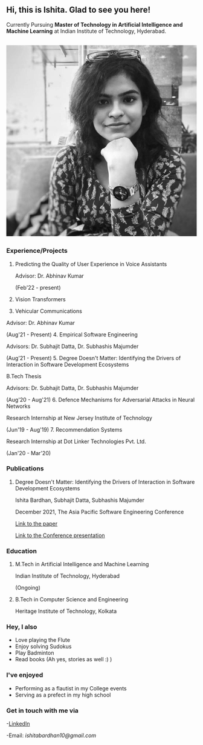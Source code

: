 ## Hi, this is Ishita. Glad to see you here!

Currently Pursuing **Master of Technology in Artificial Intelligence and Machine Learning** at Indian Institute of Technology, Hyderabad.

## ![Image](\me.jpg)

### Experience/Projects

1.  Predicting the Quality of User Experience in Voice Assistants
      
    Advisor: Dr. Abhinav Kumar
    
    (Feb'22 - present)
2.  Vision Transformers

3.  Vehicular Communications

   Advisor: Dr. Abhinav Kumar
   
   (Aug'21 - Present)
4. Empirical Software Engineering

   Advisors: Dr. Subhajit Datta, Dr. Subhashis Majumder
   
   (Aug'21 - Present)
5. Degree Doesn't Matter: Identifying the Drivers of Interaction in Software Development Ecosystems

   B.Tech Thesis
   
   Advisors: Dr. Subhajit Datta, Dr. Subhashis Majumder
   
   (Aug'20 - Aug'21)
6. Defence Mechanisms for Adversarial Attacks in Neural Networks 

   Research Internship at New Jersey Institute of Technology
   
   (Jun'19 - Aug'19)
7. Recommendation Systems

   Research Internship at Dot Linker Technologies Pvt. Ltd.
   
   (Jan'20 - Mar'20)

### Publications

1. Degree Doesn't Matter: Identifying the Drivers of Interaction in Software Development Ecosystems

   Ishita Bardhan, Subhajit Datta, Subhashis Majumder
   
   December 2021, The Asia Pacific Software Engineering Conference
   
   [Link to the paper](https://www.researchgate.net/publication/355032225_Degree_doesn't_Matter_Identifying_the_Drivers_of_Interaction_in_Software_Development_Ecosystems)
   
   [Link to the Conference presentation](https://www.youtube.com/watch?v=NbDpLYdWueU)

### Education

1. M.Tech in Artificial Intelligence and Machine Learning

   Indian Institute of Technology, Hyderabad
   
   (Ongoing)
2. B.Tech in Computer Science and Engineering

   Heritage Institute of Technology, Kolkata
   
### Hey, I also

- Love playing the Flute
- Enjoy solving Sudokus
- Play Badminton
- Read books (Ah yes, stories as well :) )

### I've enjoyed

- Performing as a flautist in my College events
- Serving as a prefect in my high school

### Get in touch with me via

-[LinkedIn](https://www.linkedin.com/in/ishita-bardhan-a90369169/)

-Email: _ishitabardhan10@gmail.com_
